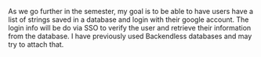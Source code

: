 As we go further in the semester, my goal is to be able to have users have a list of strings saved in a database and login with their google account. The login info will be do via SSO to verify the user and retrieve their information from the database. I have previously used Backendless databases and may try to attach that. 
